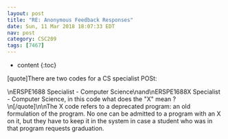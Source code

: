 ```yaml
---
layout: post
title: "RE: Anonymous Feedback Responses"
date: Sun, 11 Mar 2018 18:07:33 EDT
nav: post
category: CSC209
tags: [7467]
---
```


* content
{:toc}

[quote]There are two codes for a CS specialist POSt:
<!-- more -->
<p>\nERSPE1688 Specialist - Computer Science\nand\nERSPE1688X Specialist - Computer Science, in this code what does the "X" mean ?\n[/quote]\n\nThe X code refers to a deprecated program: an old formulation of the program. No one can be admitted to a program with an X on it, but they have to keep it in the system in case a student who was in that program requests graduation.</p>
